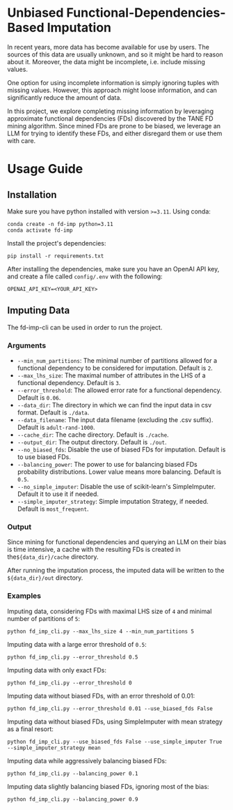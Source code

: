 # Unbiased Functional-Dependencies-Based Imputation
In recent years, more data has become available for use by users. The sources of this data are usually unknown, and so it might be hard to reason about it. Moreover, the data might be incomplete, i.e. include missing values.

One option for using incomplete information is simply ignoring tuples with missing values. However, this approach might loose information, and can significantly reduce the amount of data.

In this project, we explore completing missing information by leveraging approximate functional dependencies (FDs) discovered by the TANE FD mining algorithm. Since mined FDs are prone to be biased, we leverage an LLM for trying to identify these FDs, and either disregard them or use them with care.

# Usage Guide
## Installation
Make sure you have python installed with version `>=3.11`. Using conda:
```shell
conda create -n fd-imp python=3.11
conda activate fd-imp
```
Install the project's dependencies:
```shell
pip install -r requirements.txt
```

After installing the dependencies, make sure you have an OpenAI API key, and create a file called `config/.env` with the following:
```dotenv
OPENAI_API_KEY=<YOUR_API_KEY>
```

## Imputing Data
The fd-imp-cli can be used in order to run the project.

### Arguments
- `--min_num_partitions`: The minimal number of partitions allowed for a functional dependency to be considered for imputation. Default is `2`.
- `--max_lhs_size`: The maximal number of attributes in the LHS of a functional dependency. Default is `3`. 
- `--error_threshold`: The allowed error rate for a functional dependency. Default is `0.06`.
- `--data_dir`: The directory in which we can find the input data in csv format. Default is `./data`.
- `--data_filename`: The input data filename (excluding the .csv suffix). Default is `adult-rand-1000`.
- `--cache_dir`: The cache directory. Default is `./cache`.
- `--output_dir`: The output directory. Default is `./out`.
- `--no_biased_fds`: Disable the use of biased FDs for imputation. Default is to use biased FDs.
- `--balancing_power`: The power to use for balancing biased FDs probability distributions. Lower value means more balancing. Default is `0.5`. 
- `--no_simple_imputer`: Disable the use of scikit-learn's SimpleImputer. Default it to use it if needed.
- `--simple_imputer_strategy`: Simple imputation Strategy, if needed. Default is `most_frequent`.

### Output
Since mining for functional dependencies and querying an LLM on their bias is time intensive, a cache with the resulting FDs is created in the`${data_dir}/cache` directory. 

After running the imputation process, the imputed data will be written to the `${data_dir}/out` directory.

### Examples
Imputing data, considering FDs with maximal LHS size of `4` and minimal number of partitions of `5`:
```shell
python fd_imp_cli.py --max_lhs_size 4 --min_num_partitions 5
```

Imputing data with a large error threshold of `0.5`:
```shell
python fd_imp_cli.py --error_threshold 0.5
```

Imputing data with only exact FDs:
```shell
python fd_imp_cli.py --error_threshold 0
```

Imputing data without biased FDs, with an error threshold of 0.01:
```shell
python fd_imp_cli.py --error_threshold 0.01 --use_biased_fds False
```

Imputing data without biased FDs, using SimpleImputer with mean strategy as a final resort:
```shell
python fd_imp_cli.py --use_biased_fds False --use_simple_imputer True --simple_imputer_strategy mean
```

Imputing data while aggressively balancing biased FDs:
```shell
python fd_imp_cli.py --balancing_power 0.1
```

Imputing data slightly balancing biased FDs, ignoring most of the bias:
```shell
python fd_imp_cli.py --balancing_power 0.9
```
